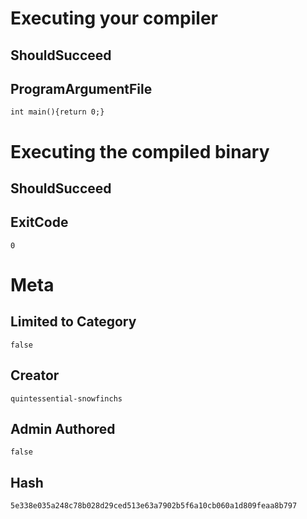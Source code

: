 # Executing your compiler

## ShouldSucceed

## ProgramArgumentFile

```
int main(){return 0;}
```

# Executing the compiled binary

## ShouldSucceed

## ExitCode

```
0
```

# Meta

## Limited to Category

```
false
```

## Creator

```
quintessential-snowfinchs
```

## Admin Authored

```
false
```

## Hash

```
5e338e035a248c78b028d29ced513e63a7902b5f6a10cb060a1d809feaa8b797
```
